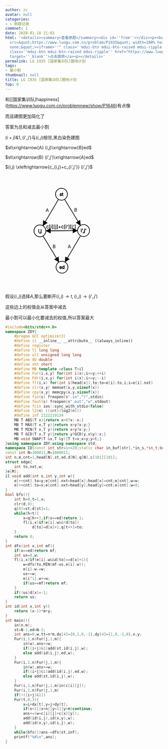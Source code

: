 ```yaml
---
author: zc
avatar: null
categories:
- - 刷题记录
commnet: 1
date: 2020-01-18 21:03
html: '<details><summary>查看原题</summary><div id=''from''></div><p><button onclick="document.getElementById(''from'').innerHTML=''<iframe
  src=&quot;https://www.luogu.com.cn/problem/P1935&quot; width=100% height=800px style=&quot;border:
  none;&quot;><iframe>''" class=''mdui-btn mdui-btn-raised mdui-ripple''>点击加载</button><a
  class=''mdui-btn mdui-btn-raised mdui-ripple'' href="https://www.luogu.com.cn/problem/P1935"
  target=''_blank''>点击跳转</a><p></details>'
permalink: LG 1935 [国家集训队]圈地计划
tags:
- 最小割
thumbnail: null
title: LG 1935 [国家集训队]圈地计划
top: 0
---
```

和[\[国家集训队]happiness](https://www.luogu.com.cn/problemnew/show/P1646)有点像

而且建图更加简化了

答案为总和减去最小割

$(i+j)\&1,(i',j')$与$(i,j)$相邻,黑白染色建图

$st\xrightarrow{A} (i,j)\xrightarrow{B}ed$

$st\xrightarrow{B} (i',j')\xrightarrow{A}ed$

$(i,j) \xleftrightarrow{c_{i,j}+c_{i',j'}} (i',j')$

<svg width="366px" height="366px"><g><g><g><path d="M 179.9565402615114 64.65031742466253 L 110.93085210521868 181.6436746692404" fill="none" stroke-width="2" stroke="black"></path><path d="M 179.9565402615114 64.65031742466253 L 110.93085210521868 181.6436746692404" opacity="0" fill="none" stroke-width="30" stroke="black"></path><text font-size="15px" dy="0.35em" text-anchor="middle" style="user-select: none;" x="134.43588256835938" y="115.71207236851667">A</text><path stroke="black" fill="black" d="M -15 7.5 L 0 0 L -15 -7.5 Z" transform="translate (120.63645935058594 165.1934051513672) rotate(120.54182437911714)"></path></g><g><path d="M 179.9565402615114 64.65031742466253 L 250.62058333668756 180.66171477618175" fill="none" stroke-width="2" stroke="black"></path><path d="M 179.9565402615114 64.65031742466253 L 250.62058333668756 180.66171477618175" opacity="0" fill="none" stroke-width="30" stroke="black"></path><text font-size="15px" dy="0.35em" text-anchor="middle" style="user-select: none;" x="225.49951171875" y="114.97562115122257">B</text><path stroke="black" fill="black" d="M -15 7.5 L 0 0 L -15 -7.5 Z" transform="translate (240.68463134765625 164.34954833984375) rotate(58.652662037796304)"></path></g><g><path d="M 110.93085210521868 181.6436746692404 L 181.59447414202378 297.65509303120433" fill="none" stroke-width="2" stroke="black"></path><path d="M 110.93085210521868 181.6436746692404 L 181.59447414202378 297.65509303120433" opacity="0" fill="none" stroke-width="30" stroke="black"></path><text font-size="15px" dy="0.35em" text-anchor="middle" style="user-select: none;" x="156.46578979492188" y="231.96886161353007">B</text><path stroke="black" fill="black" d="M -15 7.5 L 0 0 L -15 -7.5 Z" transform="translate (171.71058654785156 281.42828369140625) rotate(58.65158788133772)"></path></g><g><path d="M 250.62058333668756 180.66171477618175 L 181.59447414202378 297.65509303120433" fill="none" stroke-width="2" stroke="black"></path><path d="M 250.62058333668756 180.66171477618175 L 181.59447414202378 297.65509303120433" opacity="0" fill="none" stroke-width="30" stroke="black"></path><text font-size="15px" dy="0.35em" text-anchor="middle" style="user-select: none;" x="205.09970092773438" y="231.71899310498995">A</text><path stroke="black" fill="black" d="M -15 7.5 L 0 0 L -15 -7.5 Z" transform="translate (191.30010986328125 281.2048645019531) rotate(120.54043854783976)"></path></g><g><path d="M 110.93085210521868 181.6436746692404 L 250.62058333668756 180.66171477618175" fill="none" stroke-width="2" stroke="black"></path><path d="M 110.93085210521868 181.6436746692404 L 250.62058333668756 180.66171477618175" opacity="0" fill="none" stroke-width="30" stroke="black"></path><text font-size="15px" dy="0.35em" text-anchor="middle" style="user-select: none;" x="178.62067289825168" y="168.54331970214844">c[i][j]+c[i'][j']</text><path stroke="black" fill="black" d="M -15 7.5 L 0 0 L -15 -7.5 Z" transform="translate (231.52105712890625 180.7959747314453) rotate(359.59944615766557)"></path></g><g><path d="M 250.62058333668756 180.66171477618175 L 110.93085210521868 181.6436746692404" fill="none" stroke-width="2" stroke="black"></path><path d="M 250.62058333668756 180.66171477618175 L 110.93085210521868 181.6436746692404" opacity="0" fill="none" stroke-width="30" stroke="black"></path><text font-size="15px" dy="0.35em" text-anchor="middle" style="user-select: none;" x="178.62070578225905" y="168.54331970214844">c[i][j]+c[i'][j']</text><path stroke="black" fill="black" d="M -15 7.5 L 0 0 L -15 -7.5 Z" transform="translate (129.93038940429688 181.51011657714844) rotate(179.59944615766557)"></path></g></g><g><g fixed="false" style="cursor: pointer;"><circle stroke-width="2" fill="white" stroke="black" r="19" cx="179.9565402615114" cy="64.65031742466253"></circle><text font-size="14" dy=".35em" text-anchor="middle" stroke-width="1" fill="black" stroke="black" x="179.9565402615114" y="64.65031742466253" style="user-select: none;">st</text></g><g fixed="false" style="cursor: pointer;"><circle stroke-width="2" fill="white" stroke="black" r="19" cx="110.93085210521868" cy="181.6436746692404"></circle><text font-size="14" dy=".35em" text-anchor="middle" stroke-width="1" fill="black" stroke="black" x="110.93085210521868" y="181.6436746692404" style="user-select: none;">i,j</text></g><g fixed="false" style="cursor: pointer;"><circle stroke-width="2" fill="white" stroke="black" r="19" cx="250.62058333668756" cy="180.66171477618175"></circle><text font-size="14" dy=".35em" text-anchor="middle" stroke-width="1" fill="black" stroke="black" x="250.62058333668756" y="180.66171477618175" style="user-select: none;">i',j'</text></g><g fixed="false" style="cursor: pointer;"><circle stroke-width="2" fill="white" stroke="black" r="19" cx="181.59447414202378" cy="297.65509303120433"></circle><text font-size="14" dy=".35em" text-anchor="middle" stroke-width="1" fill="black" stroke="black" x="181.59447414202378" y="297.65509303120433" style="user-select: none;">ed</text></g></g></g></svg>

假设$(i,j)$选择$A$,那么要断开$(i,j)\rightarrow t,(i,j)\rightarrow (i',j')$

这些边上的权值会从答案中减去

最小割可以最小化要减去的权值,所以答案最大
```cpp
#include<bits/stdc++.h>
namespace ZDY{
    #pragma GCC optimize(3)
    #define il __inline__ __attribute__ ((always_inline))
    #define register
    #define ll long long
    #define ull unsigned long long
    #define db double
    #define sht short
    #define MB template <class T>il
    #define Fur(i,x,y) for(int i(x);i<=y;++i)
    #define Fdr(i,x,y) for(int i(x);i>=y;--i)
    #define fl(i,x) for(int i(head[x]),to;to=e[i].to,i;i=e[i].nxt)
    #define clr(x,y) memset(x,y,sizeof(x))
    #define cpy(x,y) memcpy(x,y,sizeof(x))
    #define fin(s) freopen(s".in","r",stdin)
    #define fout(s) freopen(s".out","w",stdout)
    #define fcin ios::sync_with_stdio(false)
    #define l2(n) ((int)(log2(n)))
    #define inf 2122219134
    MB T ABS(T x){return x>0?x:-x;}
    MB T MAX(T x,T y){return x>y?x:y;}
    MB T MIN(T x,T y){return x<y?x:y;}
    MB T GCD(T x,T y){return y?GCD(y,x%y):x;}
    MB void SWAP(T &x,T &y){T t=x;x=y;y=t;}
}using namespace ZDY;using namespace std;
namespace IO{const int str=1<<20;static char in_buf[str],*in_s,*in_t;bool __=0;il char gc(){return (in_s==in_t)&&(in_t=(in_s=in_buf)+fread(in_buf,1,str,stdin)),in_s==in_t?__=1,EOF:*in_s++;}il void in(string &ch){ch.clear();if(__)return;char c;while((c=gc())!=EOF&&isspace(c));if(c==EOF){__=1;return;}ch+=c;while((c=gc())!=EOF&&!isspace(c))ch+=c;if(c==EOF)__=1;}il void in(char &ch){if(__)return;char c;while((c=gc())!=EOF&&isspace(c));if(c==EOF)__=1;else ch=c;}il void in(char *ch){*ch='\0';if(__)return;char c;while((c=gc())!=EOF&&isspace(c));if(c==EOF){__=1;return;}*ch=c;ch++;while((c=gc())!=EOF&&!isspace(c))*ch=c,ch++;if(c==EOF)__=1;*ch='\0';}template<typename T>il void in(T &x){if(__)return;char c=gc();bool f=0;while(c!=EOF&&(c<'0'||c>'9'))f^=(c=='-'),c=gc();if(c==EOF){__=1;return;}x=0;while(c!=EOF&&'0'<=c&&c<='9')x=x*10+c-48,c=gc();if(c==EOF)__=1;if(f)x=-x;}template<typename T,typename ... arr>il void in(T &x,arr & ... y){in(x),in(y...);}const char ln='\n';static char out_buf[str],*out_s=out_buf,*out_t=out_buf+str;il void flush(){fwrite(out_buf,1,out_s-out_buf,stdout);out_s=out_buf;}il void pt(char c){(out_s==out_t)?(fwrite(out_s=out_buf,1,str,stdout),*out_s++=c):(*out_s++=c);}il void out(const char* s){while(*s)pt(*s++);}il void out(char* s){while(*s)pt(*s++);}il void out(char c){pt(c);}il void out(string s){for(int i=0;s[i];i++)pt(s[i]);}template<typename T>il void out(T x){if(!x){pt('0');return;}if(x<0)pt('-'),x=-x;char a[50],t=0;while(x)a[t++]=x%10,x/= 10;while(t--)pt(a[t]+'0');}template<typename T,typename ... arr>il void out(T x,arr & ... y){out(x),out(y...);}}using namespace IO;
const int N=100011,M=1000011;
int n,m,cnt=1,head[N],st,ed,d[N],q[N],c[101][101];
struct edge{
    int to,nxt,w;
}e[M];
il void add(int x,int y,int w){
    e[++cnt].to=y;e[cnt].nxt=head[x];head[x]=cnt;e[cnt].w=w;
    e[++cnt].to=x;e[cnt].nxt=head[y];head[y]=cnt;e[cnt].w=0;
}
bool bfs(){
    int h=0,t=1,x;
    clr(d,0);
    q[0]=st;d[st]=1;
    while(h<t){
        x=q[h++];if(x==ed)return 1;
        fl(i,x)if(e[i].w&&!d[to])
            d[to]=d[x]+1,q[t++]=to;
    }
    return 0;
}
int dfs(int x,int mf){
    if(x==ed)return mf;
    int us=0,w;
    fl(i,x)if(e[i].w&&d[to]==d[x]+1){
        w=dfs(to,MIN(mf-us,e[i].w));
        e[i].w-=w;
        us+=w;
        e[i^1].w+=w;
        if(us==mf)return mf;
    }
    if(!us)d[x]=-1;
    return us;
}
int id(int x,int y){
    return (x-1)*m+y;
}
int main(){
    in(n,m);
    st=N-1,ed=N-2;
    int ans=0,w,tt=n*m,dx[4]={0,1,0,-1},dy[4]={1,0,-1,0},x,y;
    Fur(i,1,n)Fur(j,1,m){
        in(w),ans+=w;
        if((i+j)&1)add(st,id(i,j),w);
        else add(id(i,j),ed,w);
    }
    Fur(i,1,n)Fur(j,1,m){
        in(w),ans+=w;
        if((i+j)&1)add(id(i,j),ed,w);
        else add(st,id(i,j),w);
    }
    Fur(i,1,n)Fur(j,1,m)in(c[i][j]);
    Fur(i,1,n)Fur(j,1,m)
    if(!((i+j)&1))
    Fur(t,0,3){
        x=i+dx[t],y=j+dy[t];
        if(x<1||x>n||y<1||y>m)continue;
        ans+=(w=c[i][j]+c[x][y]);
        add(id(i,j),id(x,y),w);
        add(id(x,y),id(i,j),w);
    }
    while(bfs())ans-=dfs(st,inf);
    printf("%d\n",ans);
}
```
